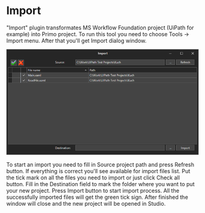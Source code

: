 # Import

"Import" plugin transformates MS Workflow Foundation project (UiPath for example) into Primo project. To run this tool you need to choose Tools -> Import menu. After that you'll get Import dialog window.

![](<../../.gitbook/assets/image (238).png>)

To start an import you need to fill in Source project path and press Refresh button. If everything is correct you'll see available for import files list. Put the tick mark on all the files you need to import or just click Check all button. Fill in the Destination field to mark the folder where you want to put your new project. Press Import button to start import process. All the successfully imported files will get the green tick sign. After finished the window will close and the new project will be opened in Studio.
